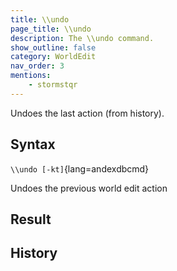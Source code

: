 ```yaml
---
title: \\undo
page_title: \\undo
description: The \\undo command.
show_outline: false
category: WorldEdit
nav_order: 3
mentions:
    - stormstqr
---
```


Undoes the last action (from history).

<CommandDetailsTable
    name="\\undo"
    :categories="[
        'system', 'world', 'server', 'worldedit'
    ]"
    :requiredTags="[
        'canUseChatCommands'
    ]"
    ultraSecurityModeSecurityLevel="WorldEdit"
    version="3.0.0"
    :undoSupported="0"
    :functional="true"
    :deprecated="false"
/>

## Syntax

`\\undo [-kt]`{lang=andexdbcmd}

<indent>Undoes the previous world edit action</indent>

## Result


## History

